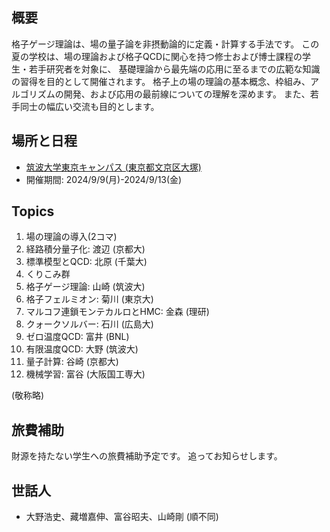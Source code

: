 ## 概要 

格子ゲージ理論は、場の量子論を非摂動論的に定義・計算する手法です。
この夏の学校は、場の理論および格子QCDに関心を持つ修士および博士課程の学生・若手研究者を対象に、
基礎理論から最先端の応用に至るまでの広範な知識の習得を目的として開催されます。
格子上の場の理論の基本概念、枠組み、アルゴリズムの開発、および応用の最前線についての理解を深めます。
また、若手同士の幅広い交流も目的とします。

## 場所と日程

- [筑波大学東京キャンパス (東京都文京区大塚)](https://www.office.otsuka.tsukuba.ac.jp/)
- 開催期間: 2024/9/9(月)-2024/9/13(金)

## Topics

1. 場の理論の導入(2コマ)
3. 経路積分量子化: 渡辺 (京都大)
4. 標準模型とQCD: 北原 (千葉大)
5. くりこみ群
6. 格子ゲージ理論: 山崎 (筑波大)
7. 格子フェルミオン: 菊川 (東京大)
8. マルコフ連鎖モンテカルロとHMC: 金森 (理研)
9. クォークソルバー: 石川  (広島大)
10. ゼロ温度QCD: 富井 (BNL)
11. 有限温度QCD: 大野 (筑波大)
12. 量子計算: 谷崎 (京都大)
13. 機械学習: 富谷  (大阪国工専大)

(敬称略)

## 旅費補助

財源を持たない学生への旅費補助予定です。
追ってお知らせします。

## 世話人

- 大野浩史、藏増嘉伸、富谷昭夫、山崎剛 (順不同)

